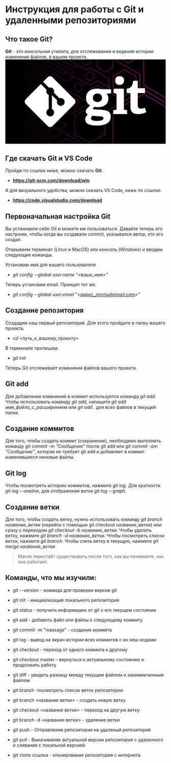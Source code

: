 # Инструкция для работы с Git и удаленными репозиториями

## Что такое Git?
**Git** - это консольная утилита, для отслеживания и ведения истории изменения файлов, в вашем проекте. 
![Значок Git](Hochu.jpeg)

## Где скачать Git и VS Code
Пройдя по ссылке ниже, можно скачать **Git**:
* __https://git-scm.com/download/win__

А для визуального удобства, можно скачать VS Code, ниже по ссылке:
* __https://code.visualstudio.com/download__

## Первоначальная настройка Git
Вы установили себе Git и можете им пользоваться. Давайте теперь его настроим, чтобы когда вы создавали commit, указывался автор, кто его создал.

Открываем терминал (Linux и MacOS) или консоль (Windows) и вводим следующие команды.

Установим имя для вашего пользователя
* *git config --global user.name "<ваше_имя>"*

Теперь установим email. Принцип тот же.
* *git config --global user.email "<адрес_почты@email.com>"*

## Создание репозитория
Создадим наш первый репозиторий. Для этого пройдите в папку вашего проекта.
* *cd <путь_к_вашему_проекту>*

В терминале пропишем:
* *git init*

Теперь Git отслеживает изменения файлов вашего проекта. 

## Git add

Для добавления изменений в коммит используется команда *git add*. Чтобы использовать команду *git add*, напишите *git add имя_файла_с_расширением* или *git add .* для всех файлов в текущей папке. 

## Создание коммитов

Для того, чтобы создать коммит (сохранение), необходимо выполнить команду *git commit -m "Сообщение"* после git add или *git commit -am "Сообщение"*, которая не требует git add и добавляет в коммит изменившиеся неновые файлы. 

## Git log

Чтобы посмотреть историю коммитов, нажмите *git log*. Для краткости *git log --oneline*, для отображения веток *git log --graph*.

## Создание ветки

Для того, чтобы создать ветку, нужно использовать команду *git branch название_ветки* (перейти с помощью git checkout название_ветки) или сразу с переходом *git checkout -b название_ветки*. Чтобы удалить ветку, нажмите *git branch -d название_ветки*. Чтобы посмотреть список веток, нажмите *git branch*. Чтобы слить ветку в текущую, нажмите *git merge название_ветки*

>Магия перестаёт существовать после того, как вы понимаете, как она работает.

## Команды, что мы изучили:

* git --version - команда для проверки версии git

* git init - инициализация локального репозитория

* git status - получить информацию от git о его текущем состоянии

* git add - добавить файл или файлы к следующему коммиту

* git commit -m "massage" - создание коммита

* git log - вывод на экран истории всех коммитов с их хеш-кодами

* git checkout - переход от одного коммита к другому

* git checkout master - вернуться к актуальному состоянию и продолжить работу

* git diff - увидеть разницу между текущим файлом и закоммиченным файлом

* git branch -посмотреть список веток репозитории

* git branch <название ветки> - создать новую ветку

* git checkout <название ветки> - переход на другую ветку 

* git branch -d <название ветки> - удаление ветки

* git push - Отправление репозитория на удаленый репозиторий

* git pull - Выкачивание актуальной версии репозитория с удаленного и сливание с локальной версией

* git clone ссылка - клонирование репозитория с интернета